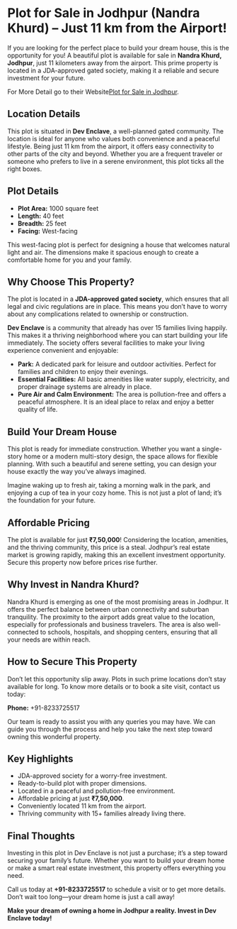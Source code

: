 # **Plot for Sale in Jodhpur (Nandra Khurd) – Just 11 km from the Airport!**

If you are looking for the perfect place to build your dream house, this is the opportunity for you! A beautiful plot is available for sale in **Nandra Khurd, Jodhpur**, just 11 kilometers away from the airport. This prime property is located in a JDA-approved gated society, making it a reliable and secure investment for your future.

For More Detail go to their Website[Plot for Sale in Jodhpur](https://propertyplotsale.blogspot.com/).

## **Location Details**
This plot is situated in **Dev Enclave**, a well-planned gated community. The location is ideal for anyone who values both convenience and a peaceful lifestyle. Being just 11 km from the airport, it offers easy connectivity to other parts of the city and beyond. Whether you are a frequent traveler or someone who prefers to live in a serene environment, this plot ticks all the right boxes.

## **Plot Details**
- **Plot Area:** 1000 square feet  
- **Length:** 40 feet  
- **Breadth:** 25 feet  
- **Facing:** West-facing  

This west-facing plot is perfect for designing a house that welcomes natural light and air. The dimensions make it spacious enough to create a comfortable home for you and your family.

## **Why Choose This Property?**
The plot is located in a **JDA-approved gated society**, which ensures that all legal and civic regulations are in place. This means you don’t have to worry about any complications related to ownership or construction.

**Dev Enclave** is a community that already has over 15 families living happily. This makes it a thriving neighborhood where you can start building your life immediately. The society offers several facilities to make your living experience convenient and enjoyable:

- **Park:** A dedicated park for leisure and outdoor activities. Perfect for families and children to enjoy their evenings.
- **Essential Facilities:** All basic amenities like water supply, electricity, and proper drainage systems are already in place.
- **Pure Air and Calm Environment:** The area is pollution-free and offers a peaceful atmosphere. It is an ideal place to relax and enjoy a better quality of life.

## **Build Your Dream House**
This plot is ready for immediate construction. Whether you want a single-story home or a modern multi-story design, the space allows for flexible planning. With such a beautiful and serene setting, you can design your house exactly the way you’ve always imagined.

Imagine waking up to fresh air, taking a morning walk in the park, and enjoying a cup of tea in your cozy home. This is not just a plot of land; it’s the foundation for your future.

## **Affordable Pricing**
The plot is available for just **₹7,50,000**! Considering the location, amenities, and the thriving community, this price is a steal. Jodhpur’s real estate market is growing rapidly, making this an excellent investment opportunity. Secure this property now before prices rise further.

## **Why Invest in Nandra Khurd?**
Nandra Khurd is emerging as one of the most promising areas in Jodhpur. It offers the perfect balance between urban connectivity and suburban tranquility. The proximity to the airport adds great value to the location, especially for professionals and business travelers. The area is also well-connected to schools, hospitals, and shopping centers, ensuring that all your needs are within reach.

## **How to Secure This Property**
Don’t let this opportunity slip away. Plots in such prime locations don’t stay available for long. To know more details or to book a site visit, contact us today:

**Phone:** +91-8233725517  

Our team is ready to assist you with any queries you may have. We can guide you through the process and help you take the next step toward owning this wonderful property.

## **Key Highlights**
- JDA-approved society for a worry-free investment.
- Ready-to-build plot with proper dimensions.
- Located in a peaceful and pollution-free environment.
- Affordable pricing at just **₹7,50,000**.
- Conveniently located 11 km from the airport.
- Thriving community with 15+ families already living there.

## **Final Thoughts**
Investing in this plot in Dev Enclave is not just a purchase; it’s a step toward securing your family’s future. Whether you want to build your dream home or make a smart real estate investment, this property offers everything you need.

Call us today at **+91-8233725517** to schedule a visit or to get more details. Don’t wait too long—your dream home is just a call away!

**Make your dream of owning a home in Jodhpur a reality. Invest in Dev Enclave today!**

